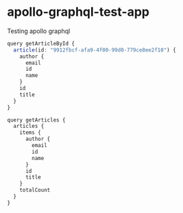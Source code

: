 # apollo-graphql-test-app

Testing apollo graphql

```ts
query getArticleById {
  article(id: "9912fbcf-afa9-4f00-99d0-779ce8ee2f10") {
    author {
      email
      id
      name
    }
    id
    title
  }
}

query getArticles {
  articles {
    items {
      author {
        email
        id
        name
      }
      id
      title
    }
    totalCount
  }
}
```
